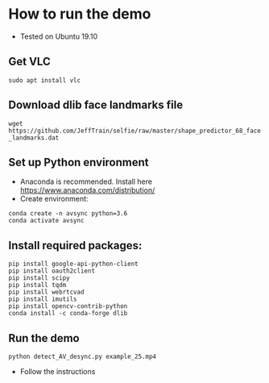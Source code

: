 # How to run the demo
- Tested on Ubuntu 19.10

## Get VLC
`sudo apt install vlc`

## Download dlib face landmarks file
`wget https://github.com/JeffTrain/selfie/raw/master/shape_predictor_68_face_landmarks.dat`

## Set up Python environment
- Anaconda is recommended. Install here https://www.anaconda.com/distribution/
- Create environment:

```
conda create -n avsync python=3.6
conda activate avsync
```

## Install required packages:
```
pip install google-api-python-client
pip install oauth2client
pip install scipy
pip install tqdm
pip install webrtcvad
pip install imutils
pip install opencv-contrib-python
conda install -c conda-forge dlib
```

## Run the demo
`python detect_AV_desync.py example_25.mp4`

- Follow the instructions
